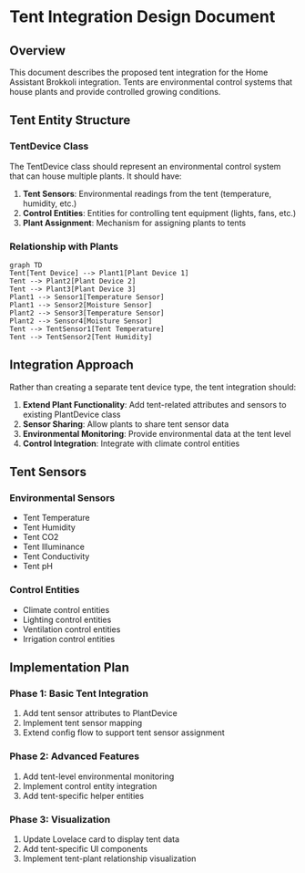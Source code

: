 # Tent Integration Design Document

## Overview

This document describes the proposed tent integration for the Home Assistant Brokkoli integration. Tents are environmental control systems that house plants and provide controlled growing conditions.

## Tent Entity Structure

### TentDevice Class

The TentDevice class should represent an environmental control system that can house multiple plants. It should have:

1. **Tent Sensors**: Environmental readings from the tent (temperature, humidity, etc.)
2. **Control Entities**: Entities for controlling tent equipment (lights, fans, etc.)
3. **Plant Assignment**: Mechanism for assigning plants to tents

### Relationship with Plants

```mermaid
graph TD
Tent[Tent Device] --> Plant1[Plant Device 1]
Tent --> Plant2[Plant Device 2]
Tent --> Plant3[Plant Device 3]
Plant1 --> Sensor1[Temperature Sensor]
Plant1 --> Sensor2[Moisture Sensor]
Plant2 --> Sensor3[Temperature Sensor]
Plant2 --> Sensor4[Moisture Sensor]
Tent --> TentSensor1[Tent Temperature]
Tent --> TentSensor2[Tent Humidity]
```

## Integration Approach

Rather than creating a separate tent device type, the tent integration should:

1. **Extend Plant Functionality**: Add tent-related attributes and sensors to existing PlantDevice class
2. **Sensor Sharing**: Allow plants to share tent sensor data
3. **Environmental Monitoring**: Provide environmental data at the tent level
4. **Control Integration**: Integrate with climate control entities

## Tent Sensors

### Environmental Sensors
- Tent Temperature
- Tent Humidity
- Tent CO2
- Tent Illuminance
- Tent Conductivity
- Tent pH

### Control Entities
- Climate control entities
- Lighting control entities
- Ventilation control entities
- Irrigation control entities

## Implementation Plan

### Phase 1: Basic Tent Integration
1. Add tent sensor attributes to PlantDevice
2. Implement tent sensor mapping
3. Extend config flow to support tent sensor assignment

### Phase 2: Advanced Features
1. Add tent-level environmental monitoring
2. Implement control entity integration
3. Add tent-specific helper entities

### Phase 3: Visualization
1. Update Lovelace card to display tent data
2. Add tent-specific UI components
3. Implement tent-plant relationship visualization